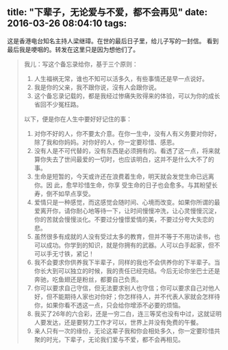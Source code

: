 title: "下辈子，无论爱与不爱，都不会再见"
date: 2016-03-26 08:04:10
tags:
---

这是香港电台知名主持人梁继璋。在世的最后日子里，给儿子写的一封信。
看到最后我是哽咽的。转发在这里只是因为想他们了。

> 我儿：写这个备忘录给你，基于三个原则：
> 
> 1. 人生福祸无常，谁也不知可以活多久，有些事情还是早一点说好。
> 2. 我是你的父亲，我不跟你说，沒有人会跟你说。
> 3. 这个备忘录记载的，都是我经过惨痛失败得来的体验，可以为你的成长省回不少冤枉路。
>
> 以下，便是你在人生中要好好记住的事：
> 
> 1. 对你不好的人，你不要太介意。在你一生中，没有人有义务要对你好，除了我和你妈妈。对你好的人，你一定要珍惜、感恩。
> 2. 没有人是不可代替的，没有东西是必须拥有的。看透了这一点，将来就算你失去了世间最爱的一切时，也应该明白，这并不是什么大不了的事。
> 3. 生命是短暂的，今天或许还在浪费着生命，明天就会发觉生命已远离你。因 此，愈早珍惜生命，你享 受生命的日子也会愈多。与其盼望长寿，倒不如早点享受。
> 4. 爱情只是一种感觉，而这感觉会随时间、心境而改变。如果你所谓的最爱离开你，请你耐心地等待一下，让时间慢慢冲洗，让心灵慢慢沉淀，你的苦就会慢慢淡化。不要过分憧憬爱情的美，不要过分夸大失恋的悲。
> 5. 虽然很多有成就的人没有受过太多的教育，但并不等于不用功读书，也可以成功。你学到的知识，就是你拥有的武器。人可以白手起家，但不可以手无寸铁，紧记！
> 6. 我不会要求你供养我下半辈子，同样的我也不会供养你的下半辈子。当你长大到可以独立的时候，我的责任已经完结。今后无论你坐巴士还是奔驰，吃鱼翅还是粉丝，都要自己负责。
> 7. 你可以要求自己守信，但无法要求别人也守信；你可以要求自己对他人好，但不能期待人家也对你好；你怎样待人，并不代表人家就会怎样待你，如果你看不透这一点，只会给你增添不必要的烦恼。
> 8. 我买了26年的六合彩，还是一穷二白，连三等奖也没有中过，这就证明人要发达，还是要努力工作才可以，世界上并没有免费的午餐。
> 9. 亲人只有一次的缘份，无论这辈子我和你会相处多久，你一定要珍惜共聚的时光，下辈子，无论我们爱与不爱，都不会再相见。
